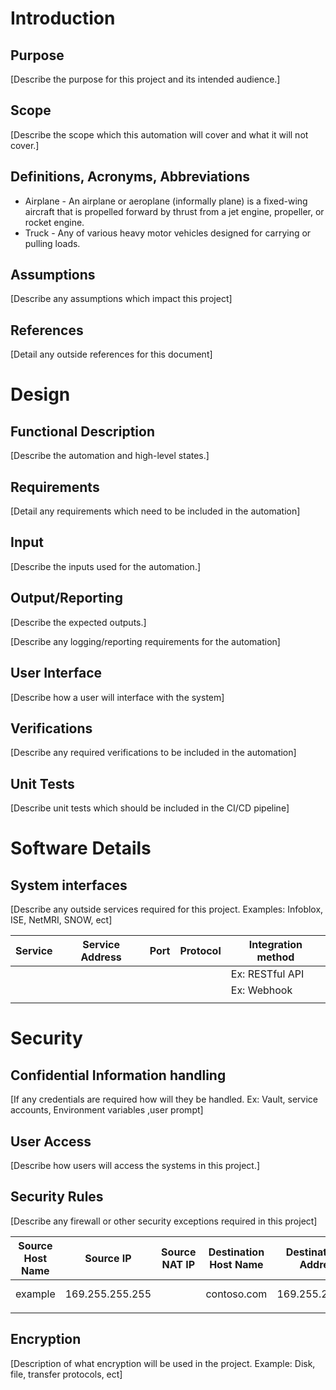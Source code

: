 # Introduction
## Purpose
[Describe the purpose for this project and its intended audience.]

## Scope
[Describe the scope which this automation will cover and what it will not cover.]

## Definitions, Acronyms, Abbreviations
- Airplane - An airplane or aeroplane (informally plane) is a fixed-wing aircraft that is propelled forward by thrust from a jet engine, propeller, or rocket engine.
- Truck - Any of various heavy motor vehicles designed for carrying or pulling loads.

## Assumptions
[Describe any assumptions which impact this project]

## References
[Detail any outside references for this document]

# Design
## Functional Description
[Describe the automation and high-level states.]

## Requirements
[Detail any requirements which need to be included in the automation]

## Input
[Describe the inputs used for the automation.]

## Output/Reporting
[Describe the expected outputs.]

[Describe any logging/reporting requirements for the automation]

## User Interface
[Describe how a user will interface with the system]

## Verifications
[Describe any required verifications to be included in the automation]

## Unit Tests
[Describe unit tests which should be included in the CI/CD pipeline]


# Software Details
## System interfaces
[Describe any outside services required for this project. Examples: Infoblox, ISE, NetMRI, SNOW, ect]

 
| Service | Service Address | Port | Protocol | Integration method   |
| ------------ | ------------ | ------------ | ------------ | ------------ |
|  |  |  |  | Ex: RESTful API |
|  |  |  |  | Ex: Webhook |
|  |  |  |  |  |

# Security
## Confidential Information handling
[If any credentials are required how will they be handled. Ex: Vault, service accounts, Environment variables ,user prompt]

## User Access
[Describe how users will access the systems in this project.]

## Security Rules
[Describe any firewall or other security exceptions required in this project]

| Source Host Name | Source IP | Source NAT IP | Destination Host Name | Destination IP Address | Data Classification Level | Dest NAT IP | TCP Ports | UDP Ports | Comments |
| -- | -- | -- | -- | -- | -- | -- | -- | -- | -- |
| example | 169.255.255.255 | | contoso.com | 169.255.255.254 | | | 443 | | Contoso.com website |
| | | | | | | | | |  |

## Encryption
[Description of what encryption will be used in the project. Example: Disk, file, transfer protocols, ect]